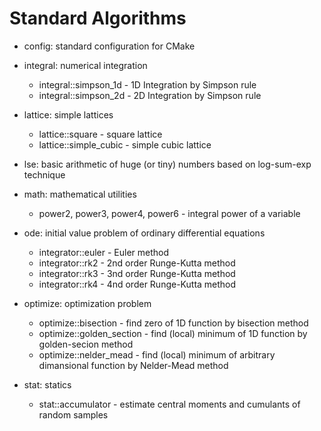 # Standard Algorithms

* config: standard configuration for CMake

* integral: numerical integration

  * integral::simpson_1d - 1D Integration by Simpson rule
  * integral::simpson_2d - 2D Integration by Simpson rule

* lattice: simple lattices

  * lattice::square - square lattice
  * lattice::simple_cubic - simple cubic lattice

* lse: basic arithmetic of huge (or tiny) numbers based
  on log-sum-exp technique

* math: mathematical utilities

  * power2, power3, power4, power6 - integral power of 
    a variable

* ode: initial value problem of ordinary differential equations

  * integrator::euler - Euler method
  * integrator::rk2 - 2nd order Runge-Kutta method
  * integrator::rk3 - 3nd order Runge-Kutta method
  * integrator::rk4 - 4nd order Runge-Kutta method

* optimize: optimization problem

  * optimize::bisection - find zero of 1D function by bisection method
  * optimize::golden_section - find (local) minimum of 1D function by golden-secion method
  * optimize::nelder_mead - find (local) minimum of arbitrary dimansional function by Nelder-Mead method

* stat: statics

  * stat::accumulator - estimate central moments and cumulants of random samples
